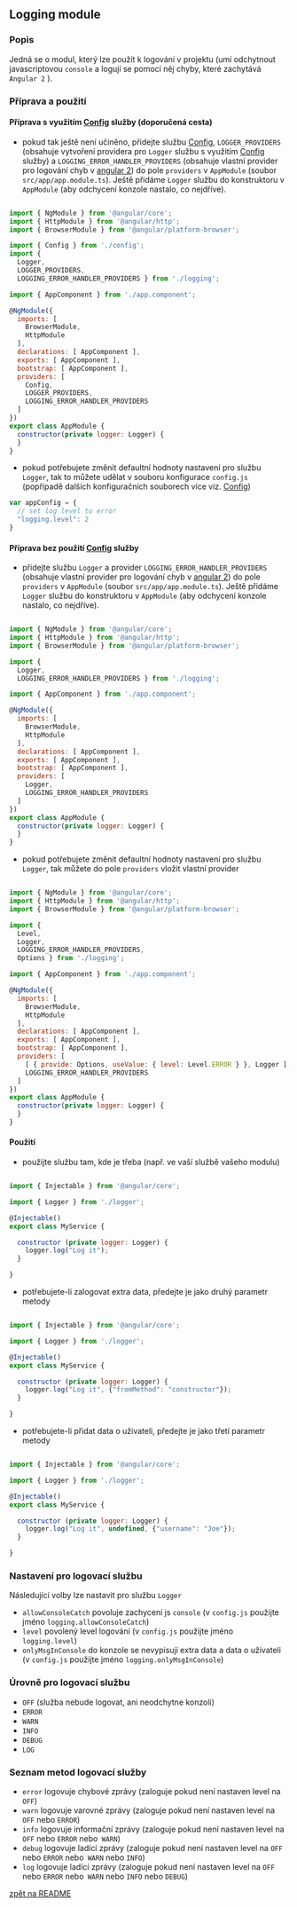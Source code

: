 ## Logging module

### Popis

Jedná se o modul, který lze použít k logování v projektu (umí odchytnout javascriptovou `console` a logují se pomocí něj chyby, které zachytává `Angular 2` ).

### Příprava a použití

#### Příprava s využitím [Config](./config.md) služby (doporučená cesta)

- pokud tak ještě není učiněno, přidejte službu [Config](./config.md), `LOGGER_PROVIDERS` (obsahuje vytvoření providera pro `Logger` službu s využitím [Config](./config.md) služby) a `LOGGING_ERROR_HANDLER_PROVIDERS` (obsahuje vlastní provider pro logování chyb v [angular 2](https://angular.io/docs/ts/latest/api/core/index/ErrorHandler-class.html)) do pole `providers` v `AppModule` (soubor `src/app/app.module.ts`). Ještě přidáme `Logger` službu do konstruktoru v `AppModule` (aby odchycení konzole nastalo, co nejdříve).

```js

import { NgModule } from '@angular/core';
import { HttpModule } from '@angular/http';
import { BrowserModule } from '@angular/platform-browser';

import { Config } from './config';
import {
  Logger,
  LOGGER_PROVIDERS,
  LOGGING_ERROR_HANDLER_PROVIDERS } from './logging';

import { AppComponent } from './app.component';

@NgModule({
  imports: [
    BrowserModule,
    HttpModule
  ],
  declarations: [ AppComponent ],
  exports: [ AppComponent ],
  bootstrap: [ AppComponent ],
  providers: [
    Config,
    LOGGER_PROVIDERS,
    LOGGING_ERROR_HANDLER_PROVIDERS
  ]
})
export class AppModule {
  constructor(private logger: Logger) {
  }
}

```

- pokud potřebujete změnit defaultní hodnoty nastavení pro službu `Logger`, tak to můžete udělat v souboru konfigurace `config.js` (popřípadě dalších konfiguračních souborech více viz. [Config](./config.md))

```js
var appConfig = {
  // set log level to error
  "logging.level": 2
}
```

#### Příprava bez použití [Config](./config.md) služby

- přidejte službu `Logger` a provider `LOGGING_ERROR_HANDLER_PROVIDERS` (obsahuje vlastní provider pro logování chyb v [angular 2](https://angular.io/docs/ts/latest/api/core/index/ErrorHandler-class.html)) do pole `providers` v `AppModule` (soubor `src/app/app.module.ts`). Ještě přidáme `Logger` službu do konstruktoru v `AppModule` (aby odchycení konzole nastalo, co nejdříve).

```js

import { NgModule } from '@angular/core';
import { HttpModule } from '@angular/http';
import { BrowserModule } from '@angular/platform-browser';

import {
  Logger,
  LOGGING_ERROR_HANDLER_PROVIDERS } from './logging';

import { AppComponent } from './app.component';

@NgModule({
  imports: [
    BrowserModule,
    HttpModule
  ],
  declarations: [ AppComponent ],
  exports: [ AppComponent ],
  bootstrap: [ AppComponent ],
  providers: [
    Logger,
    LOGGING_ERROR_HANDLER_PROVIDERS
  ]
})
export class AppModule {
  constructor(private logger: Logger) {
  }
}

```

- pokud potřebujete změnit defaultní hodnoty nastavení pro službu `Logger`, tak můžete do pole `providers` vložit vlastní provider

```js

import { NgModule } from '@angular/core';
import { HttpModule } from '@angular/http';
import { BrowserModule } from '@angular/platform-browser';

import {
  Level,
  Logger,
  LOGGING_ERROR_HANDLER_PROVIDERS,
  Options } from './logging';

import { AppComponent } from './app.component';

@NgModule({
  imports: [
    BrowserModule,
    HttpModule
  ],
  declarations: [ AppComponent ],
  exports: [ AppComponent ],
  bootstrap: [ AppComponent ],
  providers: [
    [ { provide: Options, useValue: { level: Level.ERROR } }, Logger ],
    LOGGING_ERROR_HANDLER_PROVIDERS
  ]
})
export class AppModule {
  constructor(private logger: Logger) {
  }
}

```

#### Použití

- použijte službu tam, kde je třeba (např. ve vaší službě vašeho modulu)

```js

import { Injectable } from '@angular/core';

import { Logger } from './logger';

@Injectable()
export class MyService {

  constructor (private logger: Logger) {
    logger.log("Log it");
  }

}

```

- potřebujete-li zalogovat extra data, předejte je jako druhý parametr metody

```js

import { Injectable } from '@angular/core';

import { Logger } from './logger';

@Injectable()
export class MyService {

  constructor (private logger: Logger) {
    logger.log("Log it", {"fromMethod": "constructor"});
  }

}

```

- potřebujete-li přidat data o uživateli, předejte je jako třetí parametr metody

```js

import { Injectable } from '@angular/core';

import { Logger } from './logger';

@Injectable()
export class MyService {

  constructor (private logger: Logger) {
    logger.log("Log it", undefined, {"username": "Joe"});
  }

}

```

### Nastavení pro logovací službu

Následující volby lze nastavit pro službu `Logger`

- `allowConsoleCatch` povoluje zachycení js `console` (v `config.js` použijte jméno `logging.allowConsoleCatch`)
- `level` povolený level logování (v `config.js` použijte jméno `logging.level`)
- `onlyMsgInConsole` do konzole se nevypisují extra data a data o uživateli (v `config.js` použijte jméno `logging.onlyMsgInConsole`)


### Úrovně pro logovací službu

- `OFF` (služba nebude logovat, ani neodchytne konzoli)
- `ERROR`
- `WARN`
- `INFO`
- `DEBUG`
- `LOG`

### Seznam metod logovací služby

- `error` logovuje chybové zprávy (zaloguje pokud není nastaven level na `OFF`)
- `warn` logovuje varovné zprávy (zaloguje pokud není nastaven level na `OFF` nebo `ERROR`)
- `info` logovuje informační zprávy (zaloguje pokud není nastaven level na `OFF` nebo `ERROR` nebo` WARN`)
- `debug` logovuje ladící zprávy (zaloguje pokud není nastaven level na `OFF` nebo `ERROR` nebo` WARN` nebo `INFO`)
- `log` logovuje ladící zprávy (zaloguje pokud není nastaven level na `OFF` nebo `ERROR` nebo` WARN` nebo `INFO` nebo `DEBUG`)

[zpět na README](../README.md)
